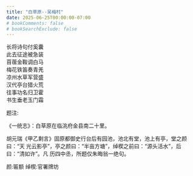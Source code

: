 ```yaml
---
title: "白草原--吴梅村"
date: 2025-06-25T00:00:00-07:00
# bookComments: false
# bookSearchExclude: false
---
```



长将诗句付奚囊<br>
此去征途被急装<br>
苜蓿金鞍调白马<br>
梅花铁笛奏青羌<br>
凉州水草军营盛<br>
汉代亭台猎火荒<br>
往事功名归卫霍<br>
书生垂老玉门霜<br>

题注:

《一统志》：白草原在临洮府金县南二十里。

胡元瑞《甲乙剩言》固原都御史行台后有园池，池北有堂，池上有亭，堂之颜曰：“天
光云影亭”，亭之颜曰：“半亩方塘”，绰楔之前曰：“源头活水”，后曰：“清如许”。凡
历四中丞，所题仅朱晦翁一绝句。

颜:匾额
绰楔:官署牌坊

